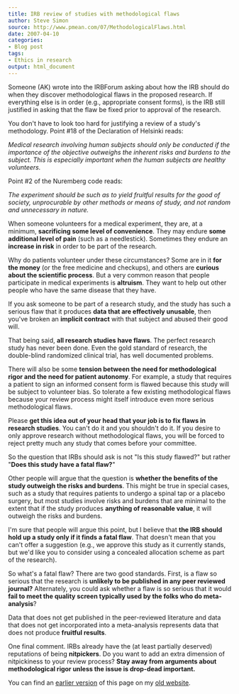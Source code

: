 ```yaml
---
title: IRB review of studies with methodological flaws
author: Steve Simon
source: http://www.pmean.com/07/MethodologicalFlaws.html
date: 2007-04-10
categories:
- Blog post
tags:
- Ethics in research
output: html_document
---
```


Someone (AK) wrote into the IRBForum asking about how the IRB should do when they discover methodological flaws in the proposed research. If everything else is in order (e.g., appropriate consent forms), is the IRB still justified in asking that the flaw be fixed prior to approval of the research.

You don't have to look too hard for justifying a review of a study's methodology. Point #18 of the Declaration of Helsinki reads:

*Medical research involving human subjects should only be conducted if the importance of the objective outweighs the inherent risks and burdens to the subject. This is especially important when the human subjects are healthy volunteers.*

Point #2 of the Nuremberg code reads:

*The experiment should be such as to yield fruitful results for the good of society, unprocurable by other methods or means of study, and not random and unnecessary in nature.*

When someone volunteers for a medical experiment, they are, at a minimum, **sacrificing some level of convenience**. They may endure **some additional level of pain** (such as a needlestick). Sometimes they endure an **increase in risk** in order to be part of the research.

Why do patients volunteer under these circumstances? Some are in it **for the money** (or the free medicine and checkups), and others are **curious about the scientific process**. But a very common reason that people participate in medical experiments is **altruism**. They want to help out other people who have the same disease that they have.

If you ask someone to be part of a research study, and the study has such a serious flaw that it produces **data that are effectively unusable**, then you've broken an **implicit contract** with that subject and abused their good will.

That being said, **all research studies have flaws**. The perfect research study has never been done. Even the gold standard of research, the double-blind randomized clinical trial, has well documented problems.

There will also be some **tension between the need for methodological rigor and the need for patient autonomy**. For example, a study that requires a patient to sign an informed consent form is flawed because this study will be subject to volunteer bias. So tolerate a few existing methodological flaws because your review process might itself introduce even more serious methodological flaws.

Please **get this idea out of your head that your job is to fix flaws in research studies**. You can't do it and you shouldn't do it. If you desire to only approve research without methodological flaws, you will be forced to reject pretty much any study that comes before your committee.

So the question that IRBs should ask is not "Is this study flawed?" but rather "**Does this study have a fatal flaw?**"

Other people will argue that the question is **whether the benefits of the study outweigh the risks and burdens**. This might be true in special cases, such as a study that requires patients to undergo a spinal tap or a placebo surgery, but most studies involve risks and burdens that are minimal to the extent that if the study produces **anything of reasonable value**, it will outweigh the risks and burdens.

I'm sure that people will argue this point, but I believe that **the IRB should hold up a study only if it finds a fatal flaw**. That doesn't mean that you can't offer a suggestion (e.g., we approve this study as it currently stands, but we'd like you to consider using a concealed allocation scheme as part of the research).

So what's a fatal flaw? There are two good standards. First, is a flaw so serious that the research is **unlikely to be published in any peer reviewed journal?** Alternately, you could ask whether a flaw is so serious that it would **fail to meet the quality screen typically used by the folks who do meta-analysis**?

Data that does not get published in the peer-reviewed literature and data that does not get incorporated into a meta-analysis represents data that does not produce **fruitful results**.

One final comment. IRBs already have the (at least partially deserved) reputations of being **nitpickers**. Do you want to add an extra dimension of nitpickiness to your review process? **Stay away from arguments about methodological rigor unless the issue is drop-dead important.**

You can find an [earlier version][sim1] of this page on my [old website][sim2].

[sim1]: http://www.pmean.com/07/MethodologicalFlaws.html
[sim2]: http://www.pmean.com
